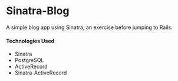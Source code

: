 Sinatra-Blog
=============

A simple blog app using Sinatra, an exercise before jumping to Rails.

#### Technologies Used
+ Sinatra
+ PostgreSQL
+ ActiveRecord
+ Sinatra-ActiveRecord